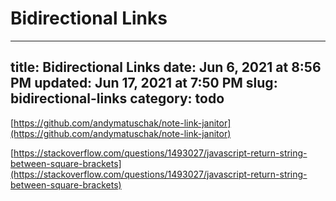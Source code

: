 # Bidirectional Links

---
title: Bidirectional Links
date: Jun 6, 2021 at 8:56 PM
updated: Jun 17, 2021 at 7:50 PM
slug: bidirectional-links
category: todo
---

[https://github.com/andymatuschak/note-link-janitor](https://github.com/andymatuschak/note-link-janitor)

[https://stackoverflow.com/questions/1493027/javascript-return-string-between-square-brackets](https://stackoverflow.com/questions/1493027/javascript-return-string-between-square-brackets)